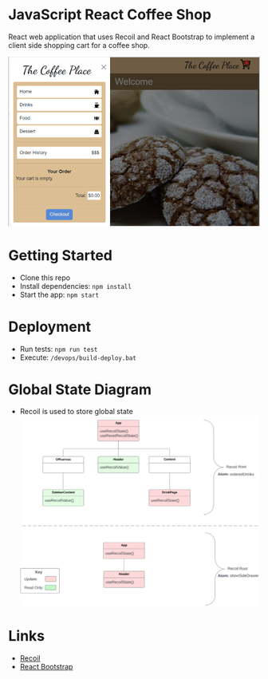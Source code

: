# JavaScript React Coffee Shop
React web application that uses Recoil and React Bootstrap to implement a client side shopping cart for a coffee shop.

![](./docs/screen-shot.png)

# Getting Started
- Clone this repo
- Install dependencies: `npm install`
- Start the app: `npm start`

# Deployment
- Run tests: `npm run test`
- Execute: `/devops/build-deploy.bat`

# Global State Diagram
- Recoil is used to store global state
![](./docs/global-state-diagram.png)

# Links
- [Recoil](https://recoiljs.org/docs/introduction/installation)
- [React Bootstrap](https://react-bootstrap.github.io/getting-started/introduction/)

